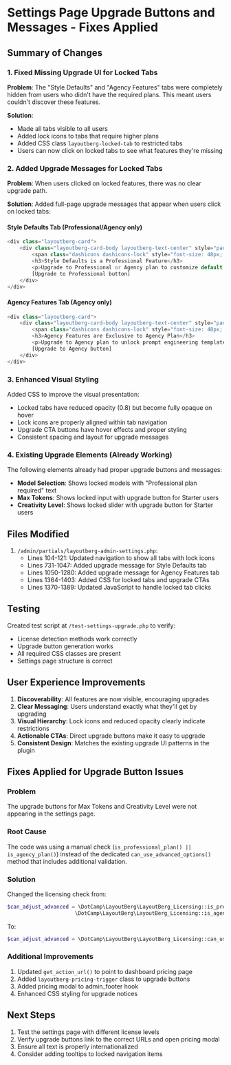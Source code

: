 # Settings Page Upgrade Buttons and Messages - Fixes Applied

## Summary of Changes

### 1. Fixed Missing Upgrade UI for Locked Tabs

**Problem**: The "Style Defaults" and "Agency Features" tabs were completely hidden from users who didn't have the required plans. This meant users couldn't discover these features.

**Solution**: 
- Made all tabs visible to all users
- Added lock icons to tabs that require higher plans
- Added CSS class `layoutberg-locked-tab` to restricted tabs
- Users can now click on locked tabs to see what features they're missing

### 2. Added Upgrade Messages for Locked Tabs

**Problem**: When users clicked on locked features, there was no clear upgrade path.

**Solution**: Added full-page upgrade messages that appear when users click on locked tabs:

#### Style Defaults Tab (Professional/Agency only)
```php
<div class="layoutberg-card">
    <div class="layoutberg-card-body layoutberg-text-center" style="padding: 60px 40px;">
        <span class="dashicons dashicons-lock" style="font-size: 48px; color: #9ca3af; margin-bottom: 20px; display: block;"></span>
        <h3>Style Defaults is a Professional Feature</h3>
        <p>Upgrade to Professional or Agency plan to customize default typography, colors, layout settings, and design styles for all your generated layouts.</p>
        [Upgrade to Professional button]
    </div>
</div>
```

#### Agency Features Tab (Agency only)
```php
<div class="layoutberg-card">
    <div class="layoutberg-card-body layoutberg-text-center" style="padding: 60px 40px;">
        <span class="dashicons dashicons-lock" style="font-size: 48px; color: #9ca3af; margin-bottom: 20px; display: block;"></span>
        <h3>Agency Features are Exclusive to Agency Plan</h3>
        <p>Upgrade to Agency plan to unlock prompt engineering templates, debug mode, verbose logging, and advanced multisite management features.</p>
        [Upgrade to Agency button]
    </div>
</div>
```

### 3. Enhanced Visual Styling

Added CSS to improve the visual presentation:
- Locked tabs have reduced opacity (0.8) but become fully opaque on hover
- Lock icons are properly aligned within tab navigation
- Upgrade CTA buttons have hover effects and proper styling
- Consistent spacing and layout for upgrade messages

### 4. Existing Upgrade Elements (Already Working)

The following elements already had proper upgrade buttons and messages:
- **Model Selection**: Shows locked models with "Professional plan required" text
- **Max Tokens**: Shows locked input with upgrade button for Starter users
- **Creativity Level**: Shows locked slider with upgrade button for Starter users

## Files Modified

1. `/admin/partials/layoutberg-admin-settings.php`:
   - Lines 104-121: Updated navigation to show all tabs with lock icons
   - Lines 731-1047: Added upgrade message for Style Defaults tab
   - Lines 1050-1280: Added upgrade message for Agency Features tab
   - Lines 1364-1403: Added CSS for locked tabs and upgrade CTAs
   - Lines 1370-1389: Updated JavaScript to handle locked tab clicks

## Testing

Created test script at `/test-settings-upgrade.php` to verify:
- License detection methods work correctly
- Upgrade button generation works
- All required CSS classes are present
- Settings page structure is correct

## User Experience Improvements

1. **Discoverability**: All features are now visible, encouraging upgrades
2. **Clear Messaging**: Users understand exactly what they'll get by upgrading
3. **Visual Hierarchy**: Lock icons and reduced opacity clearly indicate restrictions
4. **Actionable CTAs**: Direct upgrade buttons make it easy to upgrade
5. **Consistent Design**: Matches the existing upgrade UI patterns in the plugin

## Fixes Applied for Upgrade Button Issues

### Problem
The upgrade buttons for Max Tokens and Creativity Level were not appearing in the settings page.

### Root Cause
The code was using a manual check (`is_professional_plan() || is_agency_plan()`) instead of the dedicated `can_use_advanced_options()` method that includes additional validation.

### Solution
Changed the licensing check from:
```php
$can_adjust_advanced = \DotCamp\LayoutBerg\LayoutBerg_Licensing::is_professional_plan() || 
                      \DotCamp\LayoutBerg\LayoutBerg_Licensing::is_agency_plan();
```

To:
```php
$can_adjust_advanced = \DotCamp\LayoutBerg\LayoutBerg_Licensing::can_use_advanced_options();
```

### Additional Improvements
1. Updated `get_action_url()` to point to dashboard pricing page
2. Added `layoutberg-pricing-trigger` class to upgrade buttons
3. Added pricing modal to admin_footer hook
4. Enhanced CSS styling for upgrade notices

## Next Steps

1. Test the settings page with different license levels
2. Verify upgrade buttons link to the correct URLs and open pricing modal
3. Ensure all text is properly internationalized
4. Consider adding tooltips to locked navigation items